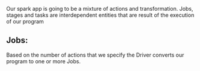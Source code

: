 Our spark app is going to be a mixture of actions and transformation. Jobs, stages and tasks are interdependent entities that are result of the execution of our program

## Jobs:

Based on the number of actions that we specify the Driver converts our program to one or more Jobs. 